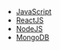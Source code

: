 - [JavaScript](./JavaScript.md)
- [ReactJS](./React.md)
- [NodeJS](./NodeJS.md)
- [MongoDB](./mongodb.md)